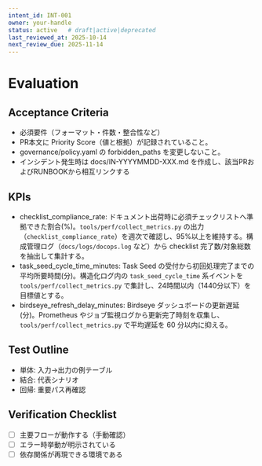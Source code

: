 ```yaml
---
intent_id: INT-001
owner: your-handle
status: active   # draft|active|deprecated
last_reviewed_at: 2025-10-14
next_review_due: 2025-11-14
---
```


# Evaluation

## Acceptance Criteria

- 必須要件（フォーマット・件数・整合性など）
- PR本文に Priority Score（値と根拠）が記録されていること。
- governance/policy.yaml の forbidden_paths を変更しないこと。
- インシデント発生時は docs/IN-YYYYMMDD-XXX.md を作成し、該当PRおよびRUNBOOKから相互リンクする

## KPIs

- checklist_compliance_rate: ドキュメント出荷時に必須チェックリストへ準拠できた割合(%)。`tools/perf/collect_metrics.py` の出力
  （`checklist_compliance_rate`）を週次で確認し、95%以上を維持する。構成管理ログ（`docs/logs/docops.log` など）から checklist
  完了数/対象総数を抽出して集計する。
- task_seed_cycle_time_minutes: Task Seed の受付から初回処理完了までの平均所要時間(分)。構造化ログ内の `task_seed_cycle_time`
  系イベントを `tools/perf/collect_metrics.py` で集計し、24時間以内（1440分以下）を目標値とする。
- birdseye_refresh_delay_minutes: Birdseye ダッシュボードの更新遅延(分)。Prometheus やジョブ監視ログから更新完了時刻を収集し、
  `tools/perf/collect_metrics.py` で平均遅延を 60 分以内に抑える。

## Test Outline

- 単体: 入力→出力の例テーブル
- 結合: 代表シナリオ
- 回帰: 重要パス再確認

## Verification Checklist

- [ ] 主要フローが動作する（手動確認）
- [ ] エラー時挙動が明示されている
- [ ] 依存関係が再現できる環境である
